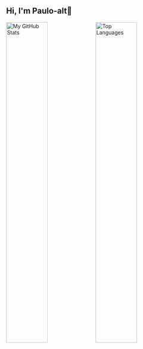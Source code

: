## Hi, I'm Paulo-alt👋

<img alt="My GitHub Stats" align="left" width="47%" src="https://github-readme-stats.vercel.app/api?username=paulo-alt&show_icons=true&theme=codeSTACKr" />

<img alt="Top Languages" align="left" width="47%" src="https://github-readme-stats.vercel.app/api/top-langs/?username=paulo-alt&show_icons=true&layout=compact&theme=codeSTACKr" />



